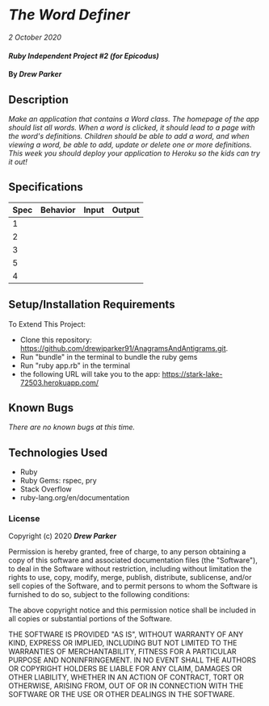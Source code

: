 # _The Word Definer_

_2 October 2020_

#### _Ruby Independent Project #2 (for Epicodus)_

#### By _**Drew Parker**_

## Description

_Make an application that contains a Word class. The homepage of the app should list all words. When a word is clicked, it should lead to a page with the word's definitions. Children should be able to add a word, and when viewing a word, be able to add, update or delete one or more definitions. This week you should deploy your application to Heroku so the kids can try it out!_

## Specifications
| Spec     | Behavior | Input    | Output   |
| -------- | -------- | -------- | -------- |
| 1 |  |  |  |
| 2 |  |  |  |
| 3 |  |  |  |
| 5 |  |  |  | 
| 4 | |  |  |

## Setup/Installation Requirements

To Extend This Project:
* Clone this repository: https://github.com/drewjparker91/AnagramsAndAntigrams.git.
* Run "bundle" in the terminal to bundle the ruby gems
* Run "ruby app.rb" in the terminal
* the following URL will take you to the app: https://stark-lake-72503.herokuapp.com/

## Known Bugs
_There are no known bugs at this time._

## Technologies Used

* Ruby
* Ruby Gems: rspec, pry 
* Stack Overflow
* ruby-lang.org/en/documentation

### License

Copyright (c) 2020 **_Drew Parker_**

Permission is hereby granted, free of charge, to any person obtaining a copy of this software and associated documentation files (the "Software"), to deal in the Software without restriction, including without limitation the rights to use, copy, modify, merge, publish, distribute, sublicense, and/or sell copies of the Software, and to permit persons to whom the Software is furnished to do so, subject to the following conditions:

The above copyright notice and this permission notice shall be included in all copies or substantial portions of the Software.

THE SOFTWARE IS PROVIDED "AS IS", WITHOUT WARRANTY OF ANY KIND, EXPRESS OR IMPLIED, INCLUDING BUT NOT LIMITED TO THE WARRANTIES OF MERCHANTABILITY, FITNESS FOR A PARTICULAR PURPOSE AND NONINFRINGEMENT. IN NO EVENT SHALL THE AUTHORS OR COPYRIGHT HOLDERS BE LIABLE FOR ANY CLAIM, DAMAGES OR OTHER LIABILITY, WHETHER IN AN ACTION OF CONTRACT, TORT OR OTHERWISE, ARISING FROM, OUT OF OR IN CONNECTION WITH THE SOFTWARE OR THE USE OR OTHER DEALINGS IN THE SOFTWARE.